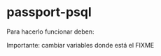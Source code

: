 # passport-psql


Para hacerlo funcionar deben:


Importante: cambiar variables donde está el FIXME
